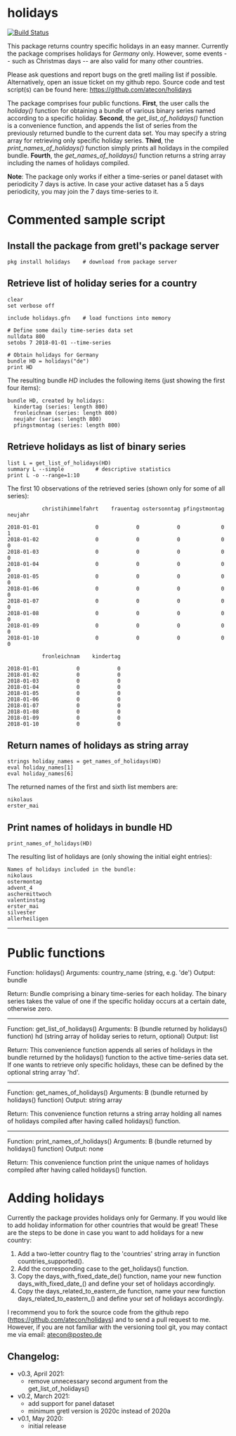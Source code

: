 # holidays
[![Build Status](https://travis-ci.org/atecon/assertion.svg?branch=master)](https://travis-ci.org/atecon/holidays)

This package returns country specific holidays in an easy manner. Currently the package comprises holidays for *Germany* only. However, some events -- such as Christmas days -- are also valid for many other countries.

Please ask questions and report bugs on the gretl mailing list if possible. Alternatively, open an issue ticket on my github repo.
Source code and test script(s) can be found here:
https://github.com/atecon/holidays

The package comprises four public functions. **First**, the user calls the *holiday()* function for obtaining a bundle of various binary series named according to a specific holiday. **Second**, the *get_list_of_holidays()* function is a convenience function, and appends the list of series from the previously returned bundle to the current data set. You may specify a string array for retrieving only specific holiday series. **Third**, the *print_names_of_holidays()* function simply prints all holidays in the compiled bundle. **Fourth**, the *get_names_of_holidays()* function returns a string array including the names of holidays compiled.

**Note**: The package only works if either a time-series or panel dataset with periodicity 7 days is active. In case your active dataset has a 5 days periodicity, you may join the 7 days time-series to it.

# Commented sample script

## Install the package from gretl's package server
```
pkg install holidays    # download from package server
```

## Retrieve list of holiday series for a country
```
clear
set verbose off

include holidays.gfn    # load functions into memory

# Define some daily time-series data set
nulldata 800
setobs 7 2018-01-01 --time-series

# Obtain holidays for Germany
bundle HD = holidays("de")
print HD
```

The resulting bundle *HD* includes the following items (just showing the first four items):
```
bundle HD, created by holidays:
  kindertag (series: length 800)
  fronleichnam (series: length 800)
  neujahr (series: length 800)
  pfingstmontag (series: length 800)
```

## Retrieve holidays as list of binary series
```
list L = get_list_of_holidays(HD)
summary L --simple			# descriptive statistics
print L -o --range=1:10
```
The first 10 observations of the retrieved series (shown only for some of all series):
```
           christihimmelfahrt    frauentag ostersonntag pfingstmontag      neujahr

2018-01-01                  0            0            0             0            1
2018-01-02                  0            0            0             0            0
2018-01-03                  0            0            0             0            0
2018-01-04                  0            0            0             0            0
2018-01-05                  0            0            0             0            0
2018-01-06                  0            0            0             0            0
2018-01-07                  0            0            0             0            0
2018-01-08                  0            0            0             0            0
2018-01-09                  0            0            0             0            0
2018-01-10                  0            0            0             0            0

           fronleichnam    kindertag

2018-01-01            0            0
2018-01-02            0            0
2018-01-03            0            0
2018-01-04            0            0
2018-01-05            0            0
2018-01-06            0            0
2018-01-07            0            0
2018-01-08            0            0
2018-01-09            0            0
2018-01-10            0            0
```

## Return names of holidays as string array
```
strings holiday_names = get_names_of_holidays(HD)
eval holiday_names[1]
eval holiday_names[6]
```
The returned names of the first and sixth list members are:
```
nikolaus
erster_mai
```
## Print names of holidays in bundle HD
```
print_names_of_holidays(HD)
```
The resulting list of holidays are (only showing the initial eight entries):
```
Names of holidays included in the bundle:
nikolaus
ostermontag
advent_4
aschermittwoch
valentinstag
erster_mai
silvester
allerheiligen
```

-----------------------------

# Public functions

Function:       holidays()
Arguments:      country_name (string, e.g. 'de')
Output:	        bundle

Return:
Bundle comprising a binary time-series for each holiday. The binary series takes the value of one if the specific holiday occurs at a certain date, otherwise zero.

-----------------------------------------------------------------------
Function:       get_list_of_holidays()
Arguments:      B (bundle returned by holidays() function)
                hd (string array of holiday series to return, optional)
Output:         list

Return:
This convenience function appends all series of holidays in the bundle returned by the holidays() function to the active time-series data set. If one wants to retrieve only specific holidays, these can be defined by the optional string array 'hd'.

-----------------------------------------------------------------------
Function:       get_names_of_holidays()
Arguments:      B (bundle returned by holidays() function)
Output:         string array

Return:
This convenience function returns a string array holding all names of holidays compiled after having called holidays() function.

-----------------------------------------------------------------------
Function:       print_names_of_holidays()
Arguments:      B (bundle returned by holidays() function)
Output:         none

Return:
This convenience function print the unique names of holidays compiled after having called holidays() function.


# Adding holidays
Currently the package provides holidays only for Germany. If you would like to add holiday information for other countries that would be great! These are the steps to be done in case you want to add holidays for a new country:

1) Add a two-letter country flag to the 'countries' string array in
function countries_supported().
2) Add the corresponding case to the get_holidays() function.
3) Copy the days_with_fixed_date_de() function, name your new function days_with_fixed_date_<COUNTRYFLAG>() and define your set of holidays accordingly.
4) Copy the days_related_to_eastern_de function, name your new function days_related_to_eastern_<COUNTRYFLAG>() and define your set of holidays accordingly.

I recommend you to fork the source code from the github repo (https://github.com/atecon/holidays) and to send a pull request to me. However, if you are not familiar with the versioning tool git, you may contact me via email: <atecon@posteo.de>



## Changelog:
- v0.3, April 2021:
  + remove unnecessary second argument from the get_list_of_holidays()
- v0.2, March 2021:
	+ add support for panel dataset
	+ minimum gretl version is 2020c instead of 2020a
- v0.1, May 2020:
	+ initial release
